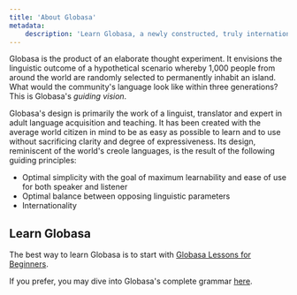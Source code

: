 ```yaml
---
title: 'About Globasa'
metadata:
    description: 'Learn Globasa, a newly constructed, truly international auxiliary language.'
---
```


Globasa is the product of an elaborate thought experiment. It envisions the linguistic outcome of a hypothetical scenario whereby 1,000 people from around the world are randomly selected to permanently inhabit an island. What would the community's language look like within three generations? This is Globasa's _guiding vision_.

Globasa's design is primarily the work of a linguist, translator and expert in adult language acquisition and teaching. It has been created with the average world citizen in mind to be as easy as possible to learn and to use without sacrificing clarity and degree of expressiveness. Its design, reminiscent of the world's creole languages, is the result of the following guiding principles:

* Optimal simplicity with the goal of maximum learnability and ease of use for both speaker and listener
* Optimal balance between opposing linguistic parameters
* Internationality 

## Learn Globasa

The best way to learn Globasa is to start with [Globasa Lessons for Beginners](./02.darsu.default.eng.md).

If you prefer, you may dive into Globasa's complete grammar [here](https://salif.github.io/gramati-fe-globasa/eng/).
